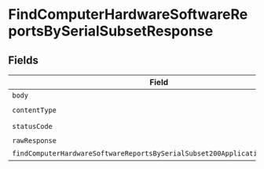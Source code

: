 # FindComputerHardwareSoftwareReportsBySerialSubsetResponse


## Fields

| Field                                                                                                                                                                 | Type                                                                                                                                                                  | Required                                                                                                                                                              | Description                                                                                                                                                           |
| --------------------------------------------------------------------------------------------------------------------------------------------------------------------- | --------------------------------------------------------------------------------------------------------------------------------------------------------------------- | --------------------------------------------------------------------------------------------------------------------------------------------------------------------- | --------------------------------------------------------------------------------------------------------------------------------------------------------------------- |
| `body`                                                                                                                                                                | *Uint8Array*                                                                                                                                                          | :heavy_minus_sign:                                                                                                                                                    | N/A                                                                                                                                                                   |
| `contentType`                                                                                                                                                         | *string*                                                                                                                                                              | :heavy_check_mark:                                                                                                                                                    | N/A                                                                                                                                                                   |
| `statusCode`                                                                                                                                                          | *number*                                                                                                                                                              | :heavy_check_mark:                                                                                                                                                    | N/A                                                                                                                                                                   |
| `rawResponse`                                                                                                                                                         | [AxiosResponse>](https://axios-http.com/docs/res_schema)                                                                                                              | :heavy_minus_sign:                                                                                                                                                    | N/A                                                                                                                                                                   |
| `findComputerHardwareSoftwareReportsBySerialSubset200ApplicationJSONObject`                                                                                           | [FindComputerHardwareSoftwareReportsBySerialSubset200ApplicationJSON](../../models/operations/findcomputerhardwaresoftwarereportsbyserialsubset200applicationjson.md) | :heavy_minus_sign:                                                                                                                                                    | OK                                                                                                                                                                    |
